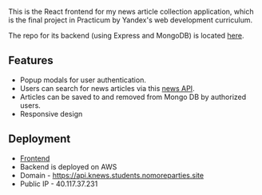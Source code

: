 This is the React frontend for my news article collection application, which is the final project in Practicum by Yandex's web development curriculum. 

The repo for its backend (using Express and MongoDB) is located [here](https://github.com/kvnloughead/news-explorer-api). 

## Features
- Popup modals for user authentication.
- Users can search for news articles via this [news API]('https://newsapi.org/docs/get-started').
- Articles can be saved to and removed from Mongo DB by authorized users.
- Responsive design

## Deployment
- [Frontend](https://kvnloughead.github.io/news-explorer-frontend/)
- Backend is deployed on AWS
- Domain - https://api.knews.students.nomoreparties.site
- Public IP - 40.117.37.231